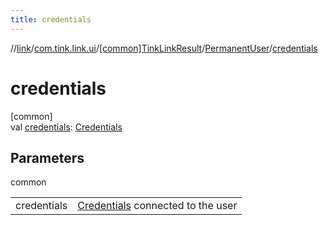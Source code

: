 ```yaml
---
title: credentials
---
```

//[link](../../../../index.html)/[com.tink.link.ui](../../index.html)/[[common]TinkLinkResult](../index.html)/[PermanentUser](index.html)/[credentials](credentials.html)



# credentials



[common]\
val [credentials](credentials.html): [Credentials](../../../com.tink.model.credentials/[common]-credentials/index.html)



## Parameters


common

| | |
|---|---|
| credentials | [Credentials](../../../com.tink.model.credentials/[common]-credentials/index.html) connected to the user |




